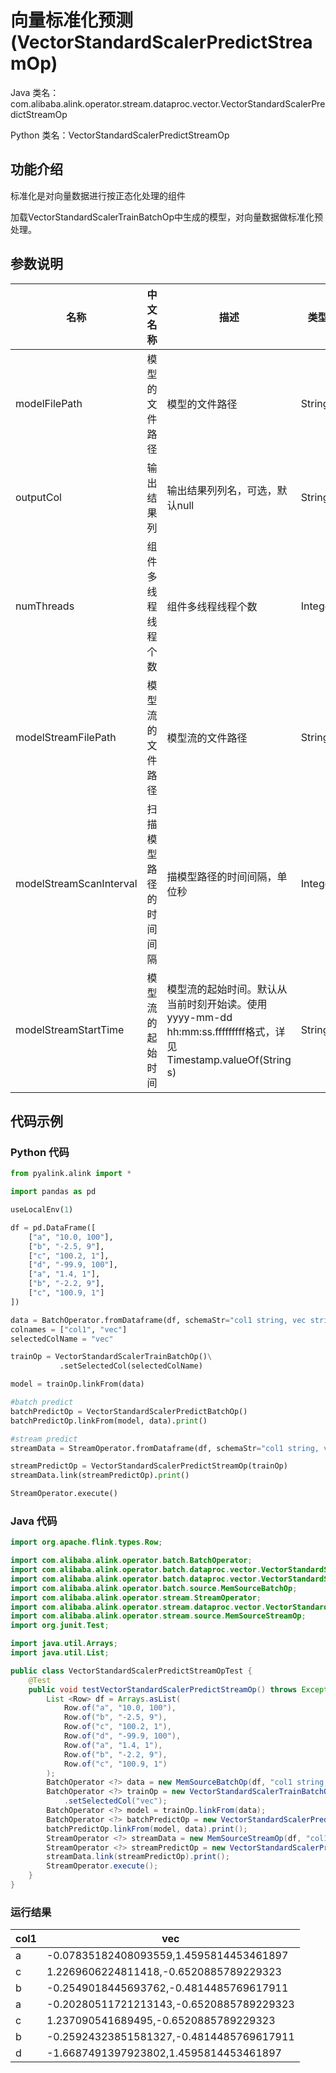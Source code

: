 # 向量标准化预测 (VectorStandardScalerPredictStreamOp)
Java 类名：com.alibaba.alink.operator.stream.dataproc.vector.VectorStandardScalerPredictStreamOp

Python 类名：VectorStandardScalerPredictStreamOp


## 功能介绍

标准化是对向量数据进行按正态化处理的组件

加载VectorStandardScalerTrainBatchOp中生成的模型，对向量数据做标准化预处理。
 
## 参数说明 

| 名称 | 中文名称 | 描述 | 类型 | 是否必须？ | 取值范围 | 默认值 |
| --- | --- | --- | --- | --- | --- | --- |
| modelFilePath | 模型的文件路径 | 模型的文件路径 | String |  |  | null |
| outputCol | 输出结果列 | 输出结果列列名，可选，默认null | String |  |  | null |
| numThreads | 组件多线程线程个数 | 组件多线程线程个数 | Integer |  |  | 1 |
| modelStreamFilePath | 模型流的文件路径 | 模型流的文件路径 | String |  |  | null |
| modelStreamScanInterval | 扫描模型路径的时间间隔 | 描模型路径的时间间隔，单位秒 | Integer |  |  | 10 |
| modelStreamStartTime | 模型流的起始时间 | 模型流的起始时间。默认从当前时刻开始读。使用yyyy-mm-dd hh:mm:ss.fffffffff格式，详见Timestamp.valueOf(String s) | String |  |  | null |


## 代码示例
### Python 代码
```python
from pyalink.alink import *

import pandas as pd

useLocalEnv(1)

df = pd.DataFrame([
    ["a", "10.0, 100"],
    ["b", "-2.5, 9"],
    ["c", "100.2, 1"],
    ["d", "-99.9, 100"],
    ["a", "1.4, 1"],
    ["b", "-2.2, 9"],
    ["c", "100.9, 1"]
])

data = BatchOperator.fromDataframe(df, schemaStr="col1 string, vec string")
colnames = ["col1", "vec"]
selectedColName = "vec"

trainOp = VectorStandardScalerTrainBatchOp()\
           .setSelectedCol(selectedColName)

model = trainOp.linkFrom(data)

#batch predict
batchPredictOp = VectorStandardScalerPredictBatchOp()
batchPredictOp.linkFrom(model, data).print()

#stream predict
streamData = StreamOperator.fromDataframe(df, schemaStr="col1 string, vec string")

streamPredictOp = VectorStandardScalerPredictStreamOp(trainOp)
streamData.link(streamPredictOp).print()

StreamOperator.execute()
```
### Java 代码
```java
import org.apache.flink.types.Row;

import com.alibaba.alink.operator.batch.BatchOperator;
import com.alibaba.alink.operator.batch.dataproc.vector.VectorStandardScalerPredictBatchOp;
import com.alibaba.alink.operator.batch.dataproc.vector.VectorStandardScalerTrainBatchOp;
import com.alibaba.alink.operator.batch.source.MemSourceBatchOp;
import com.alibaba.alink.operator.stream.StreamOperator;
import com.alibaba.alink.operator.stream.dataproc.vector.VectorStandardScalerPredictStreamOp;
import com.alibaba.alink.operator.stream.source.MemSourceStreamOp;
import org.junit.Test;

import java.util.Arrays;
import java.util.List;

public class VectorStandardScalerPredictStreamOpTest {
	@Test
	public void testVectorStandardScalerPredictStreamOp() throws Exception {
		List <Row> df = Arrays.asList(
			Row.of("a", "10.0, 100"),
			Row.of("b", "-2.5, 9"),
			Row.of("c", "100.2, 1"),
			Row.of("d", "-99.9, 100"),
			Row.of("a", "1.4, 1"),
			Row.of("b", "-2.2, 9"),
			Row.of("c", "100.9, 1")
		);
		BatchOperator <?> data = new MemSourceBatchOp(df, "col1 string, vec string");
		BatchOperator <?> trainOp = new VectorStandardScalerTrainBatchOp()
			.setSelectedCol("vec");
		BatchOperator <?> model = trainOp.linkFrom(data);
		BatchOperator <?> batchPredictOp = new VectorStandardScalerPredictBatchOp();
		batchPredictOp.linkFrom(model, data).print();
		StreamOperator <?> streamData = new MemSourceStreamOp(df, "col1 string, vec string");
		StreamOperator <?> streamPredictOp = new VectorStandardScalerPredictStreamOp(trainOp);
		streamData.link(streamPredictOp).print();
		StreamOperator.execute();
	}
}
```
### 运行结果

col1|vec
----|---
a|-0.07835182408093559,1.4595814453461897
c|1.2269606224811418,-0.6520885789229323
b|-0.2549018445693762,-0.4814485769617911
a|-0.20280511721213143,-0.6520885789229323
c|1.237090541689495,-0.6520885789229323
b|-0.25924323851581327,-0.4814485769617911
d|-1.6687491397923802,1.4595814453461897


